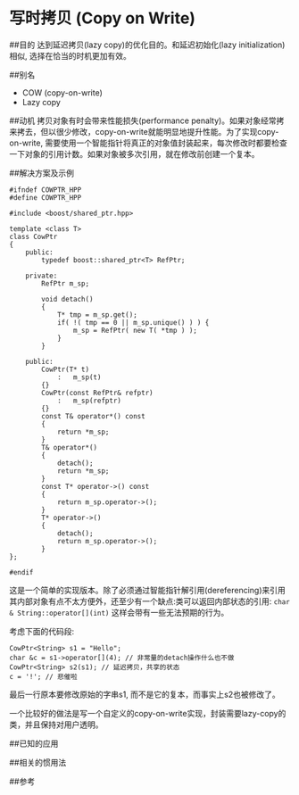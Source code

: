 # 写时拷贝 (Copy on Write)

##目的
达到延迟拷贝(lazy copy)的优化目的。和延迟初始化(lazy initialization)相似, 选择在恰当的时机更加有效。

##别名
* COW (copy-on-write)
* Lazy copy

##动机
拷贝对象有时会带来性能损失(performance penalty)。如果对象经常拷来拷去，但以很少修改，copy-on-write就能明显地提升性能。为了实现copy-on-write, 需要使用一个智能指针将真正的对象值封装起来，每次修改时都要检查一下对象的引用计数。如果对象被多次引用，就在修改前创建一个复本。

##解决方案及示例
```
#ifndef COWPTR_HPP
#define COWPTR_HPP

#include <boost/shared_ptr.hpp>

template <class T>
class CowPtr
{
    public:
        typedef boost::shared_ptr<T> RefPtr;

    private:
        RefPtr m_sp;

        void detach()
        {
            T* tmp = m_sp.get();
            if( !( tmp == 0 || m_sp.unique() ) ) {
                m_sp = RefPtr( new T( *tmp ) );
            }
        }

    public:
        CowPtr(T* t)
            :   m_sp(t)
        {}
        CowPtr(const RefPtr& refptr)
            :   m_sp(refptr)
        {}
        const T& operator*() const
        {
            return *m_sp;
        }
        T& operator*()
        {
            detach();
            return *m_sp;
        }
        const T* operator->() const
        {
            return m_sp.operator->();
        }
        T* operator->()
        {
            detach();
            return m_sp.operator->();
        }
};

#endif
```
这是一个简单的实现版本。除了必须通过智能指针解引用(dereferencing)来引用其内部对象有点不太方便外，还至少有一个缺点:类可以返回内部状态的引用:
```char & String::operator[](int)```
这样会带有一些无法预期的行为。

考虑下面的代码段:
```
CowPtr<String> s1 = "Hello";
char &c = s1->operator[](4); // 非常量的detach操作什么也不做
CowPtr<String> s2(s1); // 延迟拷贝，共享的状态
c = '!'; // 悲催啦
```
最后一行原本要修改原始的字串s1, 而不是它的复本，而事实上s2也被修改了。

一个比较好的做法是写一个自定义的copy-on-write实现，封装需要lazy-copy的类，并且保持对用户透明。

##已知的应用

##相关的惯用法

##参考
